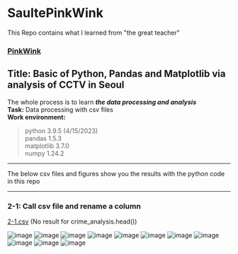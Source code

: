# SaultePinkWink
This Repo contains what I learned from "the great teacher" 
### [PinkWink](https://github.com/PinkWink)
## Title: Basic of Python, Pandas and Matplotlib via analysis of CCTV in Seoul
The whole process is to learn _**the data processing and analysis**_
<br/>**Task:** Data processing with csv files 
<br/>**Work environment:** 
> python 3.9.5 (4/15/2023)
<br/>pandas 1.5.3 
<br/>matplotlib 3.7.0
<br/>numpy 1.24.2
***
The below csv files and figures show you the results with the python code in this repo
***
### 2-1: Call csv file and rename a column
[2-1.csv](https://github.com/JohnkeyLee/SalutePinkWink-chapter-2/files/11240882/2-1.csv) (No result for crime_analysis.head())

![image](https://user-images.githubusercontent.com/103592307/232258090-08114978-406e-4c08-ad88-7cdbada61727.png)
![image](https://user-images.githubusercontent.com/103592307/232258092-d85d7103-ad4b-4d8e-b89b-da9fcb35d20b.png)
![image](https://user-images.githubusercontent.com/103592307/232258095-9297b807-3ffa-48d8-bc25-351ac906238f.png)
![image](https://user-images.githubusercontent.com/103592307/232258099-0a34540b-fbb9-4438-8ce2-6b1a5d71e19e.png)
![image](https://user-images.githubusercontent.com/103592307/232258124-8dd6f703-bfa1-47a0-ae96-c34c7e4b1896.png)
![image](https://user-images.githubusercontent.com/103592307/232258134-c559834c-e350-4a3c-aa65-e0a82b2bc903.png)
![image](https://user-images.githubusercontent.com/103592307/232258140-b576578d-45d2-4f1a-95ad-2d3cf2cb9d46.png)
![image](https://user-images.githubusercontent.com/103592307/232258161-7e3e07f8-9efd-47b2-9323-2e9228a3d4dd.png)
![image](https://user-images.githubusercontent.com/103592307/232258167-29267f2f-df8b-4d17-92fe-ac7ea920c9e5.png)
![image](https://user-images.githubusercontent.com/103592307/232258172-f28b3e76-86bb-46c0-b25a-d89246c0f684.png)
![image](https://user-images.githubusercontent.com/103592307/232258175-ac53afd7-0f84-4062-97b6-1e1f53cea5bd.png)
